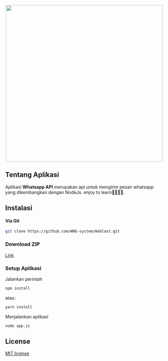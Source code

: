 <p align="center">
    <a href="https://github.com/Kantrawibawa10" target="_blank"><img src="https://developers.giphy.com/branch/master/static/api-512d36c09662682717108a38bbb5c57d.gif" width="500"></a>
</p>

## Tentang Aplikasi

Aplikasi <b>Whatsapp API</b> merupakan api untuk mengirim pesan whatsapp yang dikembangkan dengan NodeJs. enjoy to learn👋🏻👋🏻.

## Instalasi
#### Via Git
```bash
git clone https://github.com/WNG-system/Wablast.git
```

### Download ZIP
[Link](https://github.com/WNG-system/Wablast/archive/refs/heads/main.zip)

### Setup Aplikasi
Jalankan perintah 
```bash
npm install
```
atau:
```bash
yarn install
```

Menjalankan aplikasi
```bash
node app.js
```

## License

[MIT license](https://opensource.org/licenses/MIT)

